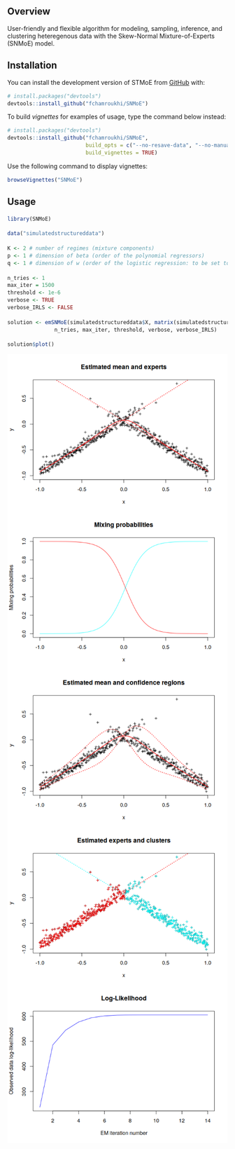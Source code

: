 
<!-- README.md is generated from README.Rmd. Please edit that file -->
Overview
--------

<!-- badges: start -->
<!-- badges: end -->
User-friendly and flexible algorithm for modeling, sampling, inference, and clustering heteregenous data with the Skew-Normal Mixture-of-Experts (SNMoE) model.

Installation
------------

You can install the development version of STMoE from [GitHub](https://github.com/) with:

``` r
# install.packages("devtools")
devtools::install_github("fchamroukhi/SNMoE")
```

To build *vignettes* for examples of usage, type the command below instead:

``` r
# install.packages("devtools")
devtools::install_github("fchamroukhi/SNMoE", 
                         build_opts = c("--no-resave-data", "--no-manual"), 
                         build_vignettes = TRUE)
```

Use the following command to display vignettes:

``` r
browseVignettes("SNMoE")
```

Usage
-----

``` r
library(SNMoE)

data("simulatedstructureddata")

K <- 2 # number of regimes (mixture components)
p <- 1 # dimension of beta (order of the polynomial regressors)
q <- 1 # dimension of w (order of the logistic regression: to be set to 1 for segmentation)

n_tries <- 1
max_iter = 1500
threshold <- 1e-6
verbose <- TRUE
verbose_IRLS <- FALSE

solution <- emSNMoE(simulatedstructureddata$X, matrix(simulatedstructureddata$Y), K, p, q, 
               n_tries, max_iter, threshold, verbose, verbose_IRLS)

solution$plot()
```

<img src="man/figures/README-unnamed-chunk-5-1.png" style="display: block; margin: auto;" /><img src="man/figures/README-unnamed-chunk-5-2.png" style="display: block; margin: auto;" /><img src="man/figures/README-unnamed-chunk-5-3.png" style="display: block; margin: auto;" /><img src="man/figures/README-unnamed-chunk-5-4.png" style="display: block; margin: auto;" /><img src="man/figures/README-unnamed-chunk-5-5.png" style="display: block; margin: auto;" />
